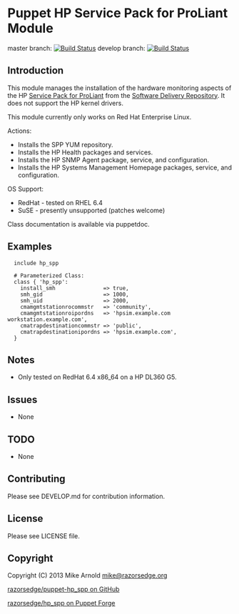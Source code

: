 Puppet HP Service Pack for ProLiant Module
==========================================

master branch: [![Build Status](https://secure.travis-ci.org/razorsedge/puppet-hp_spp.png?branch=master)](http://travis-ci.org/razorsedge/puppet-hp_spp)
develop branch: [![Build Status](https://secure.travis-ci.org/razorsedge/puppet-hp_spp.png?branch=develop)](http://travis-ci.org/razorsedge/puppet-hp_spp)

Introduction
------------

This module manages the installation of the hardware monitoring aspects of the HP
[Service Pack for ProLiant](http://www.hp.com/go/spp/)
from the [Software Delivery Repository](http://downloads.linux.hp.com/SDR/).  It
does not support the HP kernel drivers.

This module currently only works on Red Hat Enterprise Linux.

Actions:

* Installs the SPP YUM repository.
* Installs the HP Health packages and services.
* Installs the HP SNMP Agent package, service, and configuration.
* Installs the HP Systems Management Homepage packages, service, and configuration.

OS Support:

* RedHat - tested on RHEL 6.4
* SuSE   - presently unsupported (patches welcome)

Class documentation is available via puppetdoc.

Examples
--------

      include hp_spp

      # Parameterized Class:
      class { 'hp_spp':
        install_smh               => true,
        smh_gid                   => 1000,
        smh_uid                   => 2000,
        cmamgmtstationrocommstr   => 'community',
        cmamgmtstationroipordns   => 'hpsim.example.com workstation.example.com',
        cmatrapdestinationcommstr => 'public',
        cmatrapdestinationipordns => 'hpsim.example.com',
      }

Notes
-----

* Only tested on RedHat 6.4 x86_64 on a HP DL360 G5.

Issues
------

* None

TODO
----

* None

Contributing
------------

Please see DEVELOP.md for contribution information.

License
-------

Please see LICENSE file.

Copyright
---------

Copyright (C) 2013 Mike Arnold <mike@razorsedge.org>

[razorsedge/puppet-hp_spp on GitHub](https://github.com/razorsedge/puppet-hp_spp)

[razorsedge/hp_spp on Puppet Forge](http://forge.puppetlabs.com/razorsedge/hp_spp)


